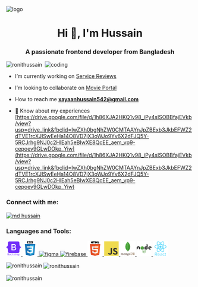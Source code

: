 ![logo](https://github.com/ronithussain/Md-Hussain/blob/main/Navy%20Blue%20Geometric%20Technology%20LinkedIn%20Banner.png)
<h1 align="center">Hi 👋, I'm Hussain</h1>
<h3 align="center">A passionate frontend developer from Bangladesh</h3>

<Img align="right" alt="coding" width="400" src="https://user-images.githubusercontent.com/55389276/140866485-8fb1c876-9a8f-4d6a-98dc-08c4981eaf70.gif"  >

<p align="left"> <img src="https://komarev.com/ghpvc/?username=ronithussain&label=Profile%20views&color=0e75b6&style=flat" alt="ronithussain" /> </p>

- I’m currently working on [Service Reviews](https://assignment-11-825ef.web.app/)

- I’m looking to collaborate on [Movie Portal](https://assignment-10-71f77.web.app/)

- How to reach me **xayaanhussain542@gmail.com**

- 📄 Know about my experiences [https://drive.google.com/file/d/1h86XJA2HKQ1v98_iPy4sISOBBfajEVkb/view?usp=drive_link&fbclid=IwZXh0bgNhZW0CMTAAYnJpZBExb3JkbEFWZ2dTVE1rcXJISwEeHa14O8VD7jX3oWJo9Yv6X2dFJQ5Y-5RCJrhg9NJ0c2HlEah5eBIwXE8QcEE_aem_vp9-cepoev9GLwDOkp_Yiw](https://drive.google.com/file/d/1h86XJA2HKQ1v98_iPy4sISOBBfajEVkb/view?usp=drive_link&fbclid=IwZXh0bgNhZW0CMTAAYnJpZBExb3JkbEFWZ2dTVE1rcXJISwEeHa14O8VD7jX3oWJo9Yv6X2dFJQ5Y-5RCJrhg9NJ0c2HlEah5eBIwXE8QcEE_aem_vp9-cepoev9GLwDOkp_Yiw)

<h3 align="left">Connect with me:</h3>
<p align="left">
<a href="https://linkedin.com/in/md hussain" target="blank"><img align="center" src="https://raw.githubusercontent.com/rahuldkjain/github-profile-readme-generator/master/src/images/icons/Social/linked-in-alt.svg" alt="md hussain" height="30" width="40" /></a>
</p>

<h3 align="left">Languages and Tools:</h3>
<p align="left"> <a href="https://getbootstrap.com" target="_blank" rel="noreferrer"> <img src="https://raw.githubusercontent.com/devicons/devicon/master/icons/bootstrap/bootstrap-plain-wordmark.svg" alt="bootstrap" width="40" height="40"/> </a> <a href="https://www.w3schools.com/css/" target="_blank" rel="noreferrer"> <img src="https://raw.githubusercontent.com/devicons/devicon/master/icons/css3/css3-original-wordmark.svg" alt="css3" width="40" height="40"/> </a> <a href="https://www.figma.com/" target="_blank" rel="noreferrer"> <img src="https://www.vectorlogo.zone/logos/figma/figma-icon.svg" alt="figma" width="40" height="40"/> </a> <a href="https://firebase.google.com/" target="_blank" rel="noreferrer"> <img src="https://www.vectorlogo.zone/logos/firebase/firebase-icon.svg" alt="firebase" width="40" height="40"/> </a> <a href="https://www.w3.org/html/" target="_blank" rel="noreferrer"> <img src="https://raw.githubusercontent.com/devicons/devicon/master/icons/html5/html5-original-wordmark.svg" alt="html5" width="40" height="40"/> </a> <a href="https://developer.mozilla.org/en-US/docs/Web/JavaScript" target="_blank" rel="noreferrer"> <img src="https://raw.githubusercontent.com/devicons/devicon/master/icons/javascript/javascript-original.svg" alt="javascript" width="40" height="40"/> </a> <a href="https://www.mongodb.com/" target="_blank" rel="noreferrer"> <img src="https://raw.githubusercontent.com/devicons/devicon/master/icons/mongodb/mongodb-original-wordmark.svg" alt="mongodb" width="40" height="40"/> </a> <a href="https://nodejs.org" target="_blank" rel="noreferrer"> <img src="https://raw.githubusercontent.com/devicons/devicon/master/icons/nodejs/nodejs-original-wordmark.svg" alt="nodejs" width="40" height="40"/> </a> <a href="https://reactjs.org/" target="_blank" rel="noreferrer"> <img src="https://raw.githubusercontent.com/devicons/devicon/master/icons/react/react-original-wordmark.svg" alt="react" width="40" height="40"/> </a> </p>

<p><img align="left" src="https://github-readme-stats.vercel.app/api/top-langs?username=ronithussain&show_icons=true&locale=en&layout=compact" alt="ronithussain" /></p>

<p>&nbsp;<img align="center" src="https://github-readme-stats.vercel.app/api?username=ronithussain&show_icons=true&locale=en" alt="ronithussain" /></p>

<p><img align="center" src="https://github-readme-streak-stats.herokuapp.com/?user=ronithussain&" alt="ronithussain" /></p>
